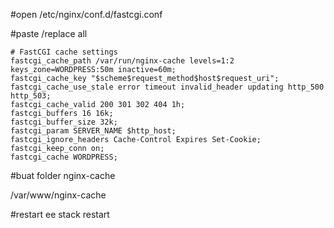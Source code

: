 #open 
/etc/nginx/conf.d/fastcgi.conf

#paste /replace all


	# FastCGI cache settings
	fastcgi_cache_path /var/run/nginx-cache levels=1:2 keys_zone=WORDPRESS:50m inactive=60m;
	fastcgi_cache_key "$scheme$request_method$host$request_uri";
	fastcgi_cache_use_stale error timeout invalid_header updating http_500 http_503;
	fastcgi_cache_valid 200 301 302 404 1h;
	fastcgi_buffers 16 16k;
	fastcgi_buffer_size 32k;
	fastcgi_param SERVER_NAME $http_host;
	fastcgi_ignore_headers Cache-Control Expires Set-Cookie;
	fastcgi_keep_conn on;
	fastcgi_cache WORDPRESS;
      		
      
#buat folder nginx-cache

/var/www/nginx-cache

#restart
ee stack restart
